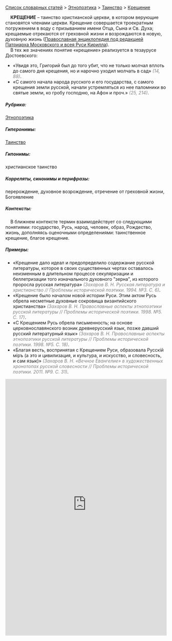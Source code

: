 <style>
st { color: Gray;
  font-style: italic;}
</style>

[Список словарных статей](https://thesaurus-dostoevsky.github.io/Thesaurus/) > [Этнопоэтика](ethnopoe.md) > [Таинство](таинство.md) > [Крещение](крещение.md) 

&nbsp;&nbsp;&nbsp;&nbsp;**КРЕЩЕНИЕ** – таинство христианской церкви, в котором верующие становятся членами церкви. Крещение совершается троекратным погружением в воду с призыванием имени Отца, Сына и Св. Духа; крещаемые отрекаются от греховной жизни и возрождаются в новую, духовную жизнь ([Православная энциклопедия под редакцией Патриарха Московского и всея Руси Кирилла](https://pravenc.ru/)).  
&nbsp;&nbsp;&nbsp;&nbsp;В тех же значениях понятие «крещение» реализуется в тезаурусе Достоевского:
* «Увидя это, Григорий был до того убит, что не только молчал вплоть до самого дня крещения, но и нарочно уходил молчать в сад» <st>(14, 88)</st>.
* «С самого начала народа русского и его государства, с самого крещения земли русской, начали устремляться из нее паломники во святые земли, ко гробу господню, на Афон и проч.» <st>(25, 214)</st>.

##### Рубрика:
[Этнопоэтика](ethnopoe.md)
##### Гиперонимы:
[Таинство](таинство.md)
##### Гипонимы:
христианское таинство
##### Корреляты, синонимы и перифразы:
перерождение, духовное возрождение, отречение от греховной жизни, Богоявление
##### Контексты:
&nbsp;&nbsp;&nbsp;&nbsp;В ближнем контексте термин взаимодействует со следующими понятиями: государство, Русь, народ, человек, образ, Рождество, жизнь, дополняясь оценочными определениями: таинственное крещение, благое крещение.
##### Примеры:
* «Крещение дало идеал и предопределило содержание русской литературы, которое в своих существенных чертах оставалось неизменным в длительном процессе секуляризации и беллетризации того изначального духовного "зерна", из которого проросла русская литература» <st>(Захаров В. Н. Русская литература и христианство // Проблемы исторической поэтики. 1994. №3. С. 6)</st>.
* «Крещение было началом новой истории Руси. Этим актом Русь обрела несметные духовные сокровища византийского христианства» <st>(Захаров В. Н. Православные аспекты этнопоэтики русской литературы // Проблемы исторической поэтики. 1998. №5. С. 17)</st>.
* «С Крещением Русь обрела письменность; на основе церковнославянского возник древнерусский язык, позже давший русский литературный язык» <st>(Захаров В. Н. Православные аспекты этнопоэтики русской литературы // Проблемы исторической поэтики. 1998. №5. С. 18)</st>.
* «Благая весть, воспринятая с Крещением Руси, образовала Русскiй мiръ (а это и цивилизация, и культура, и искусство, и словесность, и сам язык)» <st>(Захаров В. Н. «Вечное Евангелие» в художественных хронотопах русской словесности // Проблемы исторической поэтики. 2011. №9. С. 31)</st>. 

<iframe src="https://thesaurus-dostoevsky.github.io/nk/крещение.html" style="border:0px;width:100%;height:800px" allowfullscreen="true" webkitallowfullscreen="true" mozallowfullscreen="true">
